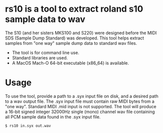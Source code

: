 # rs10 is a tool to extract roland s10 sample data to wav

The S10 (and her sisters MKS100 and S220) were designed before the MIDI SDS (Sample Dump Standard) was developed. This tool helps extract samples from "one way" sample dump data to standard wav files.

- The tool is for command line use. 
- Standard libraries are used. 
- A MacOS Mach-O 64-bit executable (x86_64) is available.

# Usage 

To use the tool, provide a path to a .syx input file on disk, and a desired path to a wav output file. The .syx input file must contain raw MIDI bytes from a "one way". Standard MIDI .mid input is not supported. The tool will produce a 16-bit signed integer 32000Hz single (mono) channel wav file containing all PCM sample data found in the .syx input file.

`$ rs10 in.syx out.wav`
